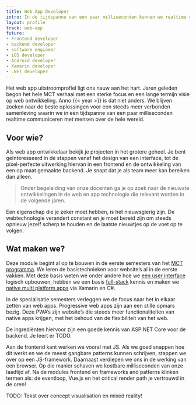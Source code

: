 ```yaml
---
title: Web App Developer
intro: In de tijdspanne van een paar milliseconden kunnen we realtime communiceren met mensen over de hele wereld. We leren hoe dit veilig, snel en efficiënt gaat. Dit voor elkaar krijgen doe je door hard te werken; met oog voor de details van een intuïtieve interface tot een veilige en schaalbare backend.
layout: profile
track: web-app
future:
- Frontend developer
- backend developer
- software engineer
- iOS developer
- Android developer
- Xamarin developer
- .NET developer
---
```

<!-- TODO: modules in overlay? -->

Het web app uitstroomprofiel ligt ons nauw aan het hart. Jaren geleden begon het hele MCT verhaal met een sterke focus en een lange termijn visie op web ontwikkeling. Anno {{< year >}} is dat niet anders. We blijven zoeken naar de beste oplossingen voor een steeds meer verbonden samenleving waarin we in een tijdspanne van een paar milliseconden realtime communiceren met mensen over de hele wereld.

## Voor wie?
Als web app ontwikkelaar bekijk je projecten in het grotere geheel. Je bent geïnteresseerd in de stappen vanaf het design van een interface, tot de pixel-perfecte uitwerking hiervan in een frontend en de ontwikkeling van een op maat gemaakte backend. Je snapt dat je als team meer kan bereiken dan alleen.

<blockquote class="c-quote">
	Onder begeleiding van onze docenten ga je op zoek naar de nieuwste ontwikkelingen in de web en app technologie die relevant worden in de volgende jaren.
</blockquote>

Een eigenschap die je zeker moet hebben, is het nieuwsgierig zijn. De webtechnologie verandert constant en je moet bereid zijn om steeds opnieuw jezelf scherp te houden en de laatste nieuwtjes op de voet op te volgen.

## Wat maken we?
Deze module begint al op te bouwen in de eerste semesters van het [MCT programma](/programma). We leren de basistechnieken voor website’s al in de eerste vakken. Met deze basis weten we onder andere hoe we [een user interface](/programma/user-interface-design) logisch opbouwen, hebben we een basis [full-stack](/programma/device-programming-1) kennis en maken we [native multi platform apps](/programma/device-programming-1) via Xamarin en C#.

In de specialisatie semesters verleggen we de focus naar het in elkaar zetten van web apps. Progressive web apps zijn aan een stille opmars bezig. Deze PWA’s zijn website’s die steeds meer functionaliteiten van native apps krijgen, met het behoud van de flexibiliteit van het web.

De ingrediënten hiervoor zijn een goede kennis van ASP.NET Core voor de backend. Je leert er TODO.

Aan de frontend kant werken we vooral met JS. Als we goed snappen hoe dit werkt en we de meest gangbare patterns kunnen schrijven, stappen we over op een JS-framework.
Daarnaast verdiepen we ons in de werking van een browser. Op die manier schaven we kostbare milliseconden van onze laadtijd af.
Na de modules frontend en frameworks and patterns klinken termen als: de eventloop, Vue.js en het critical render path je vertrouwd in de oren!

TODO: Tekst over concept visualisation en mixed reality!